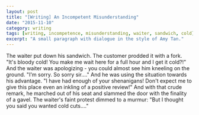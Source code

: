 ```yaml
---
layout: post
title: "[Writing] An Incompetent Misunderstanding"
date: "2015-11-10"
category: writing
tags: [writing, incompetence, misunderstanding, waiter, sandwich, cold]
excerpt: "A small paragraph with dialogue in the style of Amy Tan."
---
```


The waiter put down his sandwich. The customer prodded it with a fork. "It's
bloody cold! You make me wait here for a full hour and I get it cold?!" And the
waiter was apologizing - you could almost see him kneeling on the ground. "I'm
sorry. So sorry sir...." And he was using the situation towards his advantage.
"I have had enough of your shenanigans! Don't expect me to give this place even
an inkling of a positive review!" And with that crude remark, he marched out of
his seat and slammed the door with the finality of a gavel. The waiter's faint
protest dimmed to a murmur: "But I thought you said you wanted cold cuts...."
